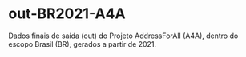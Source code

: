 # out-BR2021-A4A
Dados finais de saída (out) do Projeto AddressForAll (A4A), dentro do escopo Brasil (BR), gerados a partir de 2021.
